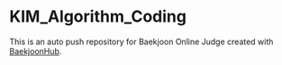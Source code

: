# KIM_Algorithm_Coding
This is an auto push repository for Baekjoon Online Judge created with [BaekjoonHub](https://github.com/BaekjoonHub/BaekjoonHub).

